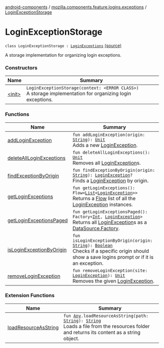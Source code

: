 [android-components](../../index.md) / [mozilla.components.feature.logins.exceptions](../index.md) / [LoginExceptionStorage](./index.md)

# LoginExceptionStorage

`class LoginExceptionStorage : `[`LoginExceptions`](../../mozilla.components.feature.prompts.login/-login-exceptions/index.md) [(source)](https://github.com/mozilla-mobile/android-components/blob/master/components/feature/logins/src/main/java/mozilla/components/feature/logins/exceptions/LoginExceptionStorage.kt#L19)

A storage implementation for organizing login exceptions.

### Constructors

| Name | Summary |
|---|---|
| [&lt;init&gt;](-init-.md) | `LoginExceptionStorage(context: <ERROR CLASS>)`<br>A storage implementation for organizing login exceptions. |

### Functions

| Name | Summary |
|---|---|
| [addLoginException](add-login-exception.md) | `fun addLoginException(origin: `[`String`](https://kotlinlang.org/api/latest/jvm/stdlib/kotlin/-string/index.html)`): `[`Unit`](https://kotlinlang.org/api/latest/jvm/stdlib/kotlin/-unit/index.html)<br>Adds a new [LoginException](../-login-exception/index.md). |
| [deleteAllLoginExceptions](delete-all-login-exceptions.md) | `fun deleteAllLoginExceptions(): `[`Unit`](https://kotlinlang.org/api/latest/jvm/stdlib/kotlin/-unit/index.html)<br>Removes all [LoginException](../-login-exception/index.md)s. |
| [findExceptionByOrigin](find-exception-by-origin.md) | `fun findExceptionByOrigin(origin: `[`String`](https://kotlinlang.org/api/latest/jvm/stdlib/kotlin/-string/index.html)`): `[`LoginException`](../-login-exception/index.md)`?`<br>Finds a [LoginException](../-login-exception/index.md) by origin. |
| [getLoginExceptions](get-login-exceptions.md) | `fun getLoginExceptions(): Flow<`[`List`](https://kotlinlang.org/api/latest/jvm/stdlib/kotlin.collections/-list/index.html)`<`[`LoginException`](../-login-exception/index.md)`>>`<br>Returns a [Flow](#) list of all the [LoginException](../-login-exception/index.md) instances. |
| [getLoginExceptionsPaged](get-login-exceptions-paged.md) | `fun getLoginExceptionsPaged(): Factory<`[`Int`](https://kotlinlang.org/api/latest/jvm/stdlib/kotlin/-int/index.html)`, `[`LoginException`](../-login-exception/index.md)`>`<br>Returns all [LoginException](../-login-exception/index.md)s as a [DataSource.Factory](#). |
| [isLoginExceptionByOrigin](is-login-exception-by-origin.md) | `fun isLoginExceptionByOrigin(origin: `[`String`](https://kotlinlang.org/api/latest/jvm/stdlib/kotlin/-string/index.html)`): `[`Boolean`](https://kotlinlang.org/api/latest/jvm/stdlib/kotlin/-boolean/index.html)<br>Checks if a specific origin should show a save logins prompt or if it is an exception. |
| [removeLoginException](remove-login-exception.md) | `fun removeLoginException(site: `[`LoginException`](../-login-exception/index.md)`): `[`Unit`](https://kotlinlang.org/api/latest/jvm/stdlib/kotlin/-unit/index.html)<br>Removes the given [LoginException](../-login-exception/index.md). |

### Extension Functions

| Name | Summary |
|---|---|
| [loadResourceAsString](../../mozilla.components.support.test.file/kotlin.-any/load-resource-as-string.md) | `fun `[`Any`](https://kotlinlang.org/api/latest/jvm/stdlib/kotlin/-any/index.html)`.loadResourceAsString(path: `[`String`](https://kotlinlang.org/api/latest/jvm/stdlib/kotlin/-string/index.html)`): `[`String`](https://kotlinlang.org/api/latest/jvm/stdlib/kotlin/-string/index.html)<br>Loads a file from the resources folder and returns its content as a string object. |
